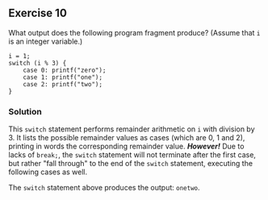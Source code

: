 ## Exercise 10
What output does the following program fragment produce? (Assume that `i` is an integer variable.)
```
i = 1;
switch (i % 3) {
    case 0: printf("zero");
    case 1: printf("one");
    case 2: printf("two");
}
```

### Solution
This `switch` statement performs remainder arithmetic on `i` with division by 3. It lists the possible remainder values as cases (which are 0, 1 and 2), printing in words the corresponding remainder value. **_However!_** Due to lacks of `break;`, the `switch` statement will not terminate after the first case, but rather "fall through" to the end of the `switch` statement, executing the following cases as well.

The `switch` statement above produces the output: `onetwo`.